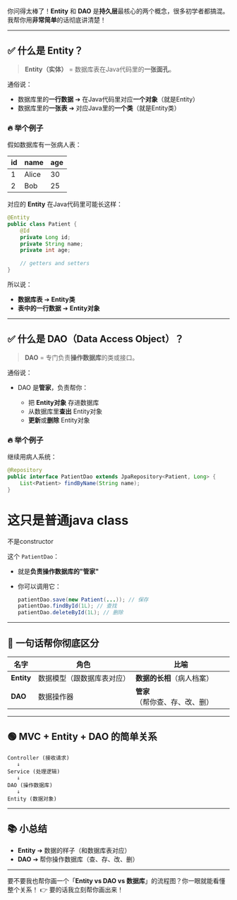 你问得太棒了！**Entity** 和 **DAO** 是**持久层**最核心的两个概念，很多初学者都搞混。我帮你用**非常简单**的话彻底讲清楚！

---

## ✅ 什么是 **Entity**？

> **Entity（实体）** = 数据库表在Java代码里的**一张面孔**。

通俗说：

* 数据库里的**一行数据** ➔ 在Java代码里对应**一个对象**（就是Entity）
* 数据库里的**一张表** ➔ 对应Java里的**一个类**（就是Entity类）

### 🔥 举个例子

假如数据库有一张病人表：

| id | name  | age |
| -- | ----- | --- |
| 1  | Alice | 30  |
| 2  | Bob   | 25  |

对应的 **Entity** 在Java代码里可能长这样：

```java
@Entity
public class Patient {
    @Id
    private Long id;
    private String name;
    private int age;
    
    // getters and setters
}
```

所以说：

* **数据库表** ➔ **Entity类**
* **表中的一行数据** ➔ **Entity对象**

---

## ✅ 什么是 **DAO**（Data Access Object）？

> **DAO** = 专门负责**操作数据库**的类或接口。

通俗说：

* DAO 是**管家**，负责帮你：

    * 把 **Entity对象** 存进数据库
    * 从数据库里**查出** Entity对象
    * **更新**或**删除** Entity对象

### 🔥 举个例子

继续用病人系统：

```java
@Repository
public interface PatientDao extends JpaRepository<Patient, Long> {
    List<Patient> findByName(String name);
}
```
# 这只是普通java class
不是constructor

这个 `PatientDao`：

* 就是**负责操作数据库的"管家"**
* 你可以调用它：

  ```java
  patientDao.save(new Patient(...)); // 保存
  patientDao.findById(1L); // 查找
  patientDao.deleteById(1L); // 删除
  ```

---

## 🎯 一句话帮你彻底区分

| 名字         | 角色            | 比喻                |
| ---------- | ------------- | ----------------- |
| **Entity** | 数据模型（跟数据库表对应） | **数据的长相**（病人档案）   |
| **DAO**    | 数据操作器         | **管家**（帮你查、存、改、删） |

---

## 🟢 MVC + Entity + DAO 的简单关系

```
Controller (接收请求)
   ↓
Service (处理逻辑)
   ↓
DAO (操作数据库)
   ↓
Entity (数据对象)
```

---

## 📚 小总结

* **Entity** ➔ 数据的样子（和数据库表对应）
* **DAO** ➔ 帮你操作数据库（查、存、改、删）

---

要不要我也帮你画一个「**Entity vs DAO vs 数据库**」的流程图？你一眼就能看懂整个关系！
👉 要的话我立刻帮你画出来！
